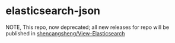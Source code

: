 # elasticsearch-json


NOTE, This repo,  now deprecated; all new releases for repo will be published in [shencangsheng/View-Elasticsearch]((https://github.com/shencangsheng/View-Elasticsearch))
